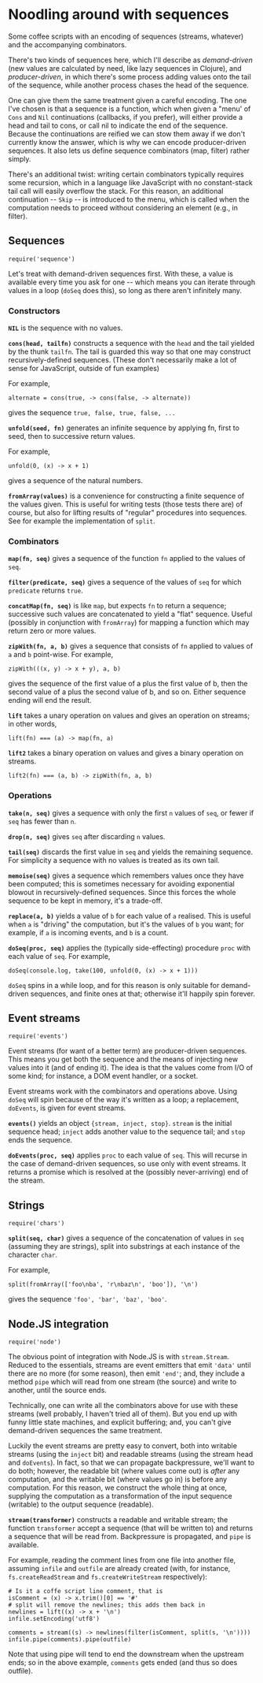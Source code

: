 # Noodling around with sequences

Some coffee scripts with an encoding of sequences (streams, whatever)
and the accompanying combinators.

There's two kinds of sequences here, which I'll describe as
*demand-driven* (new values are calculated by need, like lazy
sequences in Clojure), and *producer-driven*, in which there's some
process adding values onto the tail of the sequence, while another
process chases the head of the sequence.

One can give them the same treatment given a careful encoding. The one
I've chosen is that a sequence is a function, which when given a
"menu' of `Cons` and `Nil` continuations (callbacks, if you prefer),
will either provide a head and tail to cons, or call nil to indicate
the end of the sequence. Because the continuations are reified we can
stow them away if we don't currently know the answer, which is why we
can encode producer-driven sequences. It also lets us define sequence
combinators (map, filter) rather simply.

There's an additional twist: writing certain combinators typically
requires some recursion, which in a language like JavaScript with no
constant-stack tail call will easily overflow the stack. For this
reason, an additional continuation -- `Skip` -- is introduced to the
menu, which is called when the computation needs to proceed without
considering an element (e.g., in filter).

## Sequences

    require('sequence')

Let's treat with demand-driven sequences first. With these, a value is
available every time you ask for one -- which means you can iterate
through values in a loop (`doSeq` does this), so long as there aren't
infinitely many.

### Constructors

**`NIL`** is the sequence with no values.

**`cons(head, tailfn)`** constructs a sequence with the `head` and the tail
yielded by the thunk `tailfn`. The tail is guarded this way so that one
may construct recursively-defined sequences. (These don't necessarily
make a lot of sense for JavaScript, outside of fun examples)

For example,

    alternate = cons(true, -> cons(false, -> alternate))

gives the sequence `true, false, true, false, ...`

**`unfold(seed, fn)`** generates an infinite sequence by applying fn,
first to seed, then to successive return values.

For example,

    unfold(0, (x) -> x + 1)

gives a sequence of the natural numbers.

**`fromArray(values)`** is a convenience for constructing a finite
 sequence of the values given. This is useful for writing tests (those
 tests there are) of course, but also for lifting results of "regular"
 procedures into sequences. See for example the implementation of
 `split`.

### Combinators

**`map(fn, seq)`** gives a sequence of the function `fn` applied to
 the values of `seq`.

**`filter(predicate, seq)`** gives a sequence of the values of `seq` for
 which `predicate` returns `true`.

**`concatMap(fn, seq)`** is like `map`, but expects `fn` to return a
 sequence; successive such values are concatenated to yield a "flat"
 sequence. Useful (possibly in conjunction with `fromArray`) for
 mapping a function which may return zero or more values.

**`zipWith(fn, a, b)`** gives a sequence that consists of `fn` applied
 to values of `a` and `b` point-wise. For example,

    zipWith(((x, y) -> x + y), a, b)

gives the sequence of the first value of a plus the first value of b,
then the second value of a plus the second value of b, and so
on. Either sequence ending will end the result.

**`lift`** takes a unary operation on values and gives an operation on
 streams; in other words,

    lift(fn) === (a) -> map(fn, a)

**`lift2`** takes a binary operation on values and gives a binary
 operation on streams.

    lift2(fn) === (a, b) -> zipWith(fn, a, b)

### Operations

**`take(n, seq)`** gives a sequence with only the first `n` values of
 `seq`, or fewer if `seq` has fewer than `n`.

**`drop(n, seq)`** gives `seq` after discarding `n` values.

**`tail(seq)`** discards the first value in `seq` and yields the
 remaining sequence. For simplicity a sequence with no values is
 treated as its own tail.

**`memoise(seq)`** gives a sequence which remembers values once they
 have been computed; this is sometimes necessary for avoiding
 exponential blowout in recursively-defined sequences. Since this
 forces the whole sequence to be kept in memory, it's a
 trade-off.

**`replace(a, b)`** yields a value of `b` for each value of `a`
 realised. This is useful when `a` is "driving" the computation, but
 it's the values of `b` you want; for example, if `a` is incoming
 events, and `b` is a count.

**`doSeq(proc, seq)`** applies the (typically side-effecting) procedure
 `proc` with each value of `seq`. For example,

    doSeq(console.log, take(100, unfold(0, (x) -> x + 1)))

`doSeq` spins in a while loop, and for this reason is only suitable
for demand-driven sequences, and finite ones at that; otherwise it'll
happily spin forever.

## Event streams

    require('events')

Event streams (for want of a better term) are producer-driven
sequences. This means you get both the sequence and the means of
injecting new values into it (and of ending it). The idea is that the
values come from I/O of some kind; for instance, a DOM event handler,
or a socket.

Event streams work with the combinators and operations above. Using
`doSeq` will spin because of the way it's written as a loop; a
replacement, `doEvents`, is given for event streams.

**`events()`** yields an object `{stream, inject, stop}`. `stream` is
 the initial sequence head; `inject` adds another value to the sequence
 tail; and `stop` ends the sequence.

**`doEvents(proc, seq)`** applies `proc` to each value of `seq`. This
 will recurse in the case of demand-driven sequences, so use only with
 event streams. It returns a promise which is resolved at the
 (possibly never-arriving) end of the stream.

## Strings

    require('chars')

**`split(seq, char)`** gives a sequence of the concatenation of values
  in `seq` (assuming they are strings), split into substrings at each
  instance of the character `char`.

For example,

    split(fromArray(['foo\nba', 'r\nbaz\n', 'boo']), '\n')

gives the sequence `'foo', 'bar', 'baz', 'boo'`.

## Node.JS integration

    require('node')

The obvious point of integration with Node.JS is with
`stream.Stream`. Reduced to the essentials, streams are event emitters
that emit `'data'` until there are no more (for some reason), then
emit `'end'`; and, they include a method `pipe` which will read from
one stream (the source) and write to another, until the source ends.

Technically, one can write all the combinators above for use with these
streams (well probably, I haven't tried all of them). But you end up
with funny little state machines, and explicit buffering; and, you
can't give demand-driven sequences the same treatment.

Luckily the event streams are pretty easy to convert, both into
writable streams (using the `inject` bit) and readable streams (using
the stream head and `doEvents`). In fact, so that we can propagate
backpressure, we'll want to do both; however, the readable bit (where
values come out) is *after* any computation, and the writable bit
(where values go in) is before any computation. For this reason, we
construct the whole thing at once, supplying the computation as a
transformation of the input sequence (writable) to the output sequence
(readable).

**`stream(transformer)`** constructs a readable and writable stream;
  the function `transformer` accept a sequence (that will be written
  to) and returns a sequence that will be read from. Backpressure is
  propagated, and `pipe` is available.

For example, reading the comment lines from one file into another
file, assuming `infile` and `outfile` are already created (with, for
instance, `fs.createReadStream` and `fs.createWriteStream`
respectively):

    # Is it a coffe script line comment, that is
    isComment = (x) -> x.trim()[0] == '#'
    # split will remove the newlines; this adds them back in
    newlines = lift((x) -> x + '\n')
    infile.setEncoding('utf8')

    comments = stream((s) -> newlines(filter(isComment, split(s, '\n'))))
    infile.pipe(comments).pipe(outfile)

Note that using pipe will tend to end the downstream when the upstream
ends; so in the above example, `comments` gets ended (and thus so does
outfile).
